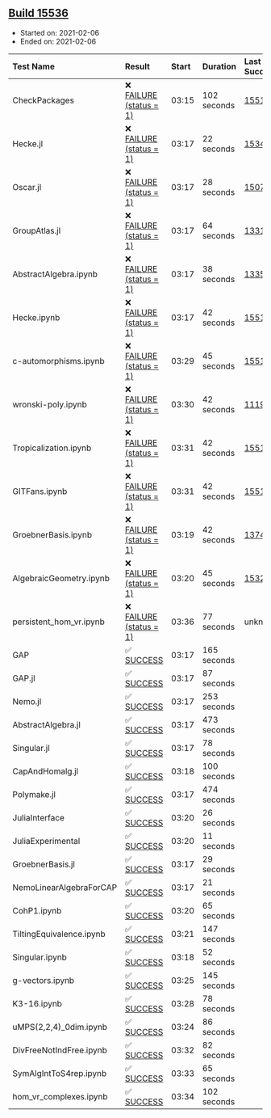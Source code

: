 ## [Build 15536](https://oscarci.mathematik.uni-kl.de/job/oscar/15536/)

* Started on: 2021-02-06
* Ended on: 2021-02-06

| Test Name    | Result | Start | Duration | Last Success | First Failure |
|:-------------|:-------|:------|:---------|:-------------|:--------------|
| CheckPackages | ❌ [FAILURE (status = 1)](https://oscarci.mathematik.uni-kl.de/job/oscar/15536/artifact/logs/build-15536/CheckPackages.log) | 03:15 | 102 seconds | [15514](https://oscarci.mathematik.uni-kl.de/job/oscar/15514/) | [15515](https://oscarci.mathematik.uni-kl.de/job/oscar/15515/) |
| Hecke.jl | ❌ [FAILURE (status = 1)](https://oscarci.mathematik.uni-kl.de/job/oscar/15536/artifact/logs/build-15536/Hecke.jl.log) | 03:17 | 22 seconds | [15344](https://oscarci.mathematik.uni-kl.de/job/oscar/15344/) | [15348](https://oscarci.mathematik.uni-kl.de/job/oscar/15348/) |
| Oscar.jl | ❌ [FAILURE (status = 1)](https://oscarci.mathematik.uni-kl.de/job/oscar/15536/artifact/logs/build-15536/Oscar.jl.log) | 03:17 | 28 seconds | [15079](https://oscarci.mathematik.uni-kl.de/job/oscar/15079/) | [15080](https://oscarci.mathematik.uni-kl.de/job/oscar/15080/) |
| GroupAtlas.jl | ❌ [FAILURE (status = 1)](https://oscarci.mathematik.uni-kl.de/job/oscar/15536/artifact/logs/build-15536/GroupAtlas.jl.log) | 03:17 | 64 seconds | [13311](https://oscarci.mathematik.uni-kl.de/job/oscar/13311/) | [13312](https://oscarci.mathematik.uni-kl.de/job/oscar/13312/) |
| AbstractAlgebra.ipynb | ❌ [FAILURE (status = 1)](https://oscarci.mathematik.uni-kl.de/job/oscar/15536/artifact/logs/build-15536/AbstractAlgebra.ipynb.log) | 03:17 | 38 seconds | [13355](https://oscarci.mathematik.uni-kl.de/job/oscar/13355/) | [13356](https://oscarci.mathematik.uni-kl.de/job/oscar/13356/) |
| Hecke.ipynb | ❌ [FAILURE (status = 1)](https://oscarci.mathematik.uni-kl.de/job/oscar/15536/artifact/logs/build-15536/Hecke.ipynb.log) | 03:17 | 42 seconds | [15514](https://oscarci.mathematik.uni-kl.de/job/oscar/15514/) | [15515](https://oscarci.mathematik.uni-kl.de/job/oscar/15515/) |
| c-automorphisms.ipynb | ❌ [FAILURE (status = 1)](https://oscarci.mathematik.uni-kl.de/job/oscar/15536/artifact/logs/build-15536/c-automorphisms.ipynb.log) | 03:29 | 45 seconds | [15514](https://oscarci.mathematik.uni-kl.de/job/oscar/15514/) | [15515](https://oscarci.mathematik.uni-kl.de/job/oscar/15515/) |
| wronski-poly.ipynb | ❌ [FAILURE (status = 1)](https://oscarci.mathematik.uni-kl.de/job/oscar/15536/artifact/logs/build-15536/wronski-poly.ipynb.log) | 03:30 | 42 seconds | [11192](https://oscarci.mathematik.uni-kl.de/job/oscar/11192/) | [11193](https://oscarci.mathematik.uni-kl.de/job/oscar/11193/) |
| Tropicalization.ipynb | ❌ [FAILURE (status = 1)](https://oscarci.mathematik.uni-kl.de/job/oscar/15536/artifact/logs/build-15536/Tropicalization.ipynb.log) | 03:31 | 42 seconds | [15514](https://oscarci.mathematik.uni-kl.de/job/oscar/15514/) | [15515](https://oscarci.mathematik.uni-kl.de/job/oscar/15515/) |
| GITFans.ipynb | ❌ [FAILURE (status = 1)](https://oscarci.mathematik.uni-kl.de/job/oscar/15536/artifact/logs/build-15536/GITFans.ipynb.log) | 03:31 | 42 seconds | [15514](https://oscarci.mathematik.uni-kl.de/job/oscar/15514/) | [15515](https://oscarci.mathematik.uni-kl.de/job/oscar/15515/) |
| GroebnerBasis.ipynb | ❌ [FAILURE (status = 1)](https://oscarci.mathematik.uni-kl.de/job/oscar/15536/artifact/logs/build-15536/GroebnerBasis.ipynb.log) | 03:19 | 42 seconds | [13748](https://oscarci.mathematik.uni-kl.de/job/oscar/13748/) | [13749](https://oscarci.mathematik.uni-kl.de/job/oscar/13749/) |
| AlgebraicGeometry.ipynb | ❌ [FAILURE (status = 1)](https://oscarci.mathematik.uni-kl.de/job/oscar/15536/artifact/logs/build-15536/AlgebraicGeometry.ipynb.log) | 03:20 | 45 seconds | [15322](https://oscarci.mathematik.uni-kl.de/job/oscar/15322/) | [15323](https://oscarci.mathematik.uni-kl.de/job/oscar/15323/) |
| persistent_hom_vr.ipynb | ❌ [FAILURE (status = 1)](https://oscarci.mathematik.uni-kl.de/job/oscar/15536/artifact/logs/build-15536/persistent_hom_vr.ipynb.log) | 03:36 | 77 seconds | unknown | unknown |
| GAP | ✅ [SUCCESS](https://oscarci.mathematik.uni-kl.de/job/oscar/15536/artifact/logs/build-15536/GAP.log) | 03:17 | 165 seconds |  |  |
| GAP.jl | ✅ [SUCCESS](https://oscarci.mathematik.uni-kl.de/job/oscar/15536/artifact/logs/build-15536/GAP.jl.log) | 03:17 | 87 seconds |  |  |
| Nemo.jl | ✅ [SUCCESS](https://oscarci.mathematik.uni-kl.de/job/oscar/15536/artifact/logs/build-15536/Nemo.jl.log) | 03:17 | 253 seconds |  |  |
| AbstractAlgebra.jl | ✅ [SUCCESS](https://oscarci.mathematik.uni-kl.de/job/oscar/15536/artifact/logs/build-15536/AbstractAlgebra.jl.log) | 03:17 | 473 seconds |  |  |
| Singular.jl | ✅ [SUCCESS](https://oscarci.mathematik.uni-kl.de/job/oscar/15536/artifact/logs/build-15536/Singular.jl.log) | 03:17 | 78 seconds |  |  |
| CapAndHomalg.jl | ✅ [SUCCESS](https://oscarci.mathematik.uni-kl.de/job/oscar/15536/artifact/logs/build-15536/CapAndHomalg.jl.log) | 03:18 | 100 seconds |  |  |
| Polymake.jl | ✅ [SUCCESS](https://oscarci.mathematik.uni-kl.de/job/oscar/15536/artifact/logs/build-15536/Polymake.jl.log) | 03:17 | 474 seconds |  |  |
| JuliaInterface | ✅ [SUCCESS](https://oscarci.mathematik.uni-kl.de/job/oscar/15536/artifact/logs/build-15536/JuliaInterface.log) | 03:20 | 26 seconds |  |  |
| JuliaExperimental | ✅ [SUCCESS](https://oscarci.mathematik.uni-kl.de/job/oscar/15536/artifact/logs/build-15536/JuliaExperimental.log) | 03:20 | 11 seconds |  |  |
| GroebnerBasis.jl | ✅ [SUCCESS](https://oscarci.mathematik.uni-kl.de/job/oscar/15536/artifact/logs/build-15536/GroebnerBasis.jl.log) | 03:17 | 29 seconds |  |  |
| NemoLinearAlgebraForCAP | ✅ [SUCCESS](https://oscarci.mathematik.uni-kl.de/job/oscar/15536/artifact/logs/build-15536/NemoLinearAlgebraForCAP.log) | 03:17 | 21 seconds |  |  |
| CohP1.ipynb | ✅ [SUCCESS](https://oscarci.mathematik.uni-kl.de/job/oscar/15536/artifact/logs/build-15536/CohP1.ipynb.log) | 03:20 | 65 seconds |  |  |
| TiltingEquivalence.ipynb | ✅ [SUCCESS](https://oscarci.mathematik.uni-kl.de/job/oscar/15536/artifact/logs/build-15536/TiltingEquivalence.ipynb.log) | 03:21 | 147 seconds |  |  |
| Singular.ipynb | ✅ [SUCCESS](https://oscarci.mathematik.uni-kl.de/job/oscar/15536/artifact/logs/build-15536/Singular.ipynb.log) | 03:18 | 52 seconds |  |  |
| g-vectors.ipynb | ✅ [SUCCESS](https://oscarci.mathematik.uni-kl.de/job/oscar/15536/artifact/logs/build-15536/g-vectors.ipynb.log) | 03:25 | 145 seconds |  |  |
| K3-16.ipynb | ✅ [SUCCESS](https://oscarci.mathematik.uni-kl.de/job/oscar/15536/artifact/logs/build-15536/K3-16.ipynb.log) | 03:28 | 78 seconds |  |  |
| uMPS(2,2,4)_0dim.ipynb | ✅ [SUCCESS](https://oscarci.mathematik.uni-kl.de/job/oscar/15536/artifact/logs/build-15536/uMPS-2-2-4-_0dim.ipynb.log) | 03:24 | 86 seconds |  |  |
| DivFreeNotIndFree.ipynb | ✅ [SUCCESS](https://oscarci.mathematik.uni-kl.de/job/oscar/15536/artifact/logs/build-15536/DivFreeNotIndFree.ipynb.log) | 03:32 | 82 seconds |  |  |
| SymAlgIntToS4rep.ipynb | ✅ [SUCCESS](https://oscarci.mathematik.uni-kl.de/job/oscar/15536/artifact/logs/build-15536/SymAlgIntToS4rep.ipynb.log) | 03:33 | 65 seconds |  |  |
| hom_vr_complexes.ipynb | ✅ [SUCCESS](https://oscarci.mathematik.uni-kl.de/job/oscar/15536/artifact/logs/build-15536/hom_vr_complexes.ipynb.log) | 03:34 | 102 seconds |  |  |
